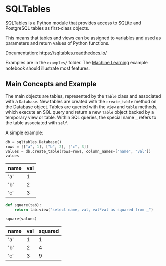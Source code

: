 # SQLTables
SQLTables is a Python module that provides access to SQLite and PostgreSQL tables as first-class objects.

This means that tables and views can be assigned to variables and used as parameters and return values of Python functions.

Documentation: https://sqltables.readthedocs.io/

Examples are in the `examples/` folder. The [Machine Learning](https://github.com/bobpepin/sqltables/blob/master/examples/Machine%20Learning.ipynb) example notebook should illustrate most features.

## Main Concepts and Example

The main objects are tables, represented by the `Table` class and associated with a `Database`. 
New tables are created with the `create_table` method on the Database object.
Tables are queried with the `view` and `table` methods, which execute an SQL query and return a new `Table` object backed by a temporary view or table. 
Within SQL queries, the special name `_` refers to the table associated with `self`.

A simple example:
```python
db = sqltables.Database()
rows = [["a", 1], ["b", 2], ["c", 3]]
values = db.create_table(rows=rows, column_names=["name", "val"])
values
```
|name|val|
|-|-|
|\'a\'|1|
|\'b\'|2|
|\'c\'|3|
```python
def square(tab):
    return tab.view("select name, val, val*val as squared from _")

square(values)
```
|name|val|squared|
|-|-|-|
|\'a\'|1|1|
|\'b\'|2|4|
|\'c\'|3|9|


